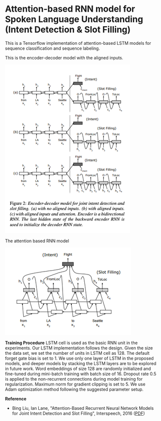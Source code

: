 Attention-based RNN model for Spoken Language Understanding (Intent Detection & Slot Filling)
==================
This is a Tensorflow implementation of attention-based LSTM models for sequence classification and sequence labeling.

This is the encoder-decoder model with the aligned inputs.

![](Extra_stuff/Image1.png)

The attention based RNN model

![](Extra_stuff/Image2.png)

**Training Procedure**
LSTM cell is used as the basic RNN unit in the experiments. Our LSTM implementation follows the design. Given
the size the data set, we set the number of units in LSTM cell as 128. The default forget gate bias is set to 1. We use only
one layer of LSTM in the proposed models, and deeper models by stacking the LSTM layers are to be explored in future work. Word embeddings of size 128 are randomly initialized and fine-tuned during mini-batch training with batch size of 16. Dropout rate 0.5 is applied to the non-recurrent connections during model training for regularization. Maximum norm for gradient clipping is set to 5. We use Adam optimization method following the suggested parameter setup.

**Reference**

* Bing Liu, Ian Lane, "Attention-Based Recurrent Neural Network Models for Joint Intent Detection and Slot Filling", Interspeech, 2016 (<a href="http://www.isca-speech.org/archive/Interspeech_2016/pdfs/1352.PDF" target="_blank">PDF</a>)

